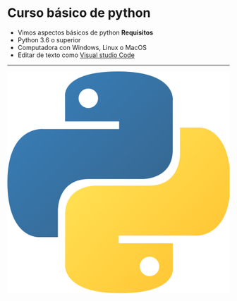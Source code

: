# Curso básico de python
- Vimos aspectos básicos de python
**Requisitos**
- Python 3.6 o superior
- Computadora con Windows, Linux o MacOS
- Editar de texto como [Visual studio Code](https://code.visualstudio.com/)

---------------------------

![](imagenes\logo.png)